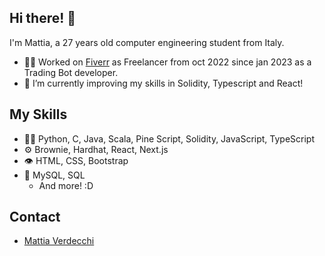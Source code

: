 
## Hi there! 👋
I'm Mattia, a 27 years old computer engineering student from Italy.

- 👨‍💻 Worked on [Fiverr](https://it.fiverr.com/algorithm_matt) as Freelancer from oct 2022 since jan 2023 as a Trading Bot developer.
- 🌱 I’m currently improving my skills in Solidity, Typescript and React!

## My Skills
- 👨‍💻 Python, C, Java, Scala, Pine Script, Solidity, JavaScript, TypeScript
- ⚙️ Brownie, Hardhat, React, Next.js
- 👁️ HTML, CSS, Bootstrap
- 💽 MySQL, SQL
  + And more! :D

## Contact
- [Mattia Verdecchi](https://www.linkedin.com/in/mattia-verdecchi-75b785204/)
